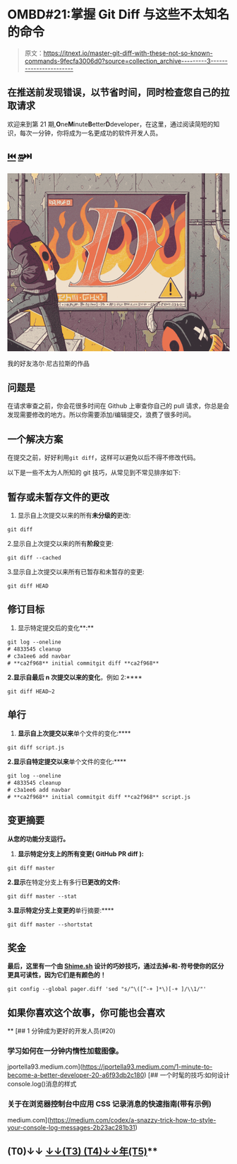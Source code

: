 # OMBD#21:掌握 Git Diff 与这些不太知名的命令

> 原文：<https://itnext.io/master-git-diff-with-these-not-so-known-commands-9fecfa3006d0?source=collection_archive---------3----------------------->

## 在推送前发现错误，以节省时间，同时检查您自己的拉取请求

欢迎来到第 21 期,**O**ne**M**inute**B**etter**D**developer，在这里，通过阅读简短的知识，每次一分钟，你将成为一名更成功的软件开发人员。

## [⏮️](https://jportella93.medium.com/1-minute-to-become-a-better-developer-20-a6f93db2c180) [🔛](https://jportella93.medium.com/one-minute-to-become-a-better-developer-ombd-5b1a1d37468e)⏭️

![](img/e932f71918fdd1675f07f8fc9d618801.png)

我的好友洛尔·尼古拉斯的作品

## 问题是

在请求审查之前，你会花很多时间在 Github 上审查你自己的 pull 请求，你总是会发现需要修改的地方。所以你需要添加/编辑提交，浪费了很多时间。

## 一个解决方案

在提交之前，好好利用`git diff`，这样可以避免以后不得不修改代码。

以下是一些不太为人所知的 git 技巧，从常见到不常见排序如下:

## 暂存或未暂存文件的更改

1.  显示自上次提交以来的所有**未分级的**更改:

```
git diff
```

2.显示自上次提交以来的所有**阶段**变更:

```
git diff --cached
```

3.显示自上次提交以来所有已暂存和未暂存的变更:

```
git diff HEAD
```

## 修订目标

1.  显示特定提交后的变化**:**

```
git log --oneline
# 4833545 cleanup
# c3a1ee6 add navbar
# **ca2f968** initial commitgit diff **ca2f968**
```

**2.显示自最后 n 次提交以来的变化**，例如 2:****

```
git diff HEAD~2
```

## **单行**

1.  **显示自上次提交以来**单个文件的变化:****

```
git diff script.js
```

**2.显示自特定提交以来**单个文件的变化:****

```
git log --oneline
# 4833545 cleanup
# c3a1ee6 add navbar
# **ca2f968** initial commitgit diff **ca2f968** script.js
```

## **变更摘要**

**从您的功能分支运行。**

1.  **显示特定分支上的所有变更( **GitHub PR diff** ):**

```
git diff master
```

**2.显示**在特定分支上有多行**已更改的文件:**

```
git diff master --stat
```

**3.显示特定分支上变更的**单行摘要:****

```
git diff master --shortstat
```

## **奖金**

**最后，这里有一个由 [Shime.sh](https://shime.sh/til/git-diff-tips-and-tricks) 设计的巧妙技巧，通过去掉`+`和`-`符号使你的区分更具可读性，因为它们是有颜色的！**

```
git config --global pager.diff 'sed "s/^\([^-+ ]*\)[-+ ]/\\1/"'
```

## **如果你喜欢这个故事，你可能也会喜欢**

**[](https://jportella93.medium.com/1-minute-to-become-a-better-developer-20-a6f93db2c180) [## 1 分钟成为更好的开发人员(#20)

### 学习如何在一分钟内惰性加载图像。

jportella93.medium.com](https://jportella93.medium.com/1-minute-to-become-a-better-developer-20-a6f93db2c180) [](https://medium.com/codex/a-snazzy-trick-how-to-style-your-console-log-messages-2b23ac281b31) [## 一个时髦的技巧:如何设计 console.log()消息的样式

### 关于在浏览器控制台中应用 CSS 记录消息的快速指南(带有示例)

medium.com](https://medium.com/codex/a-snazzy-trick-how-to-style-your-console-log-messages-2b23ac281b31) 

## (T0)↓↓️ [↓↓(T3) (T4)↓↓年(T5)](https://jportella93.medium.com/one-minute-to-become-a-better-developer-ombd-5b1a1d37468e)**
